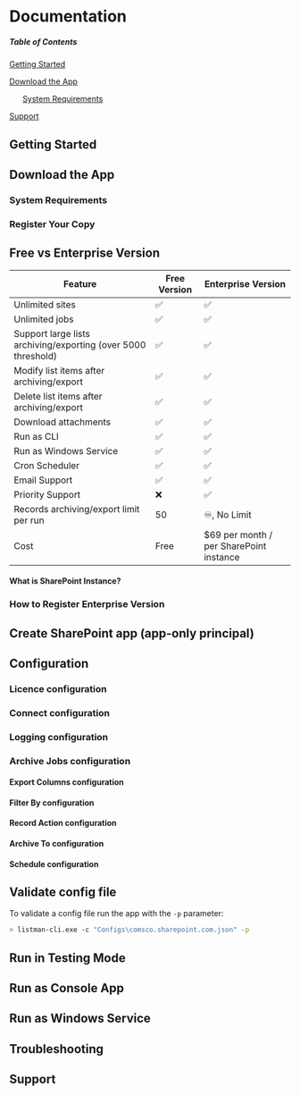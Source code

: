 # Documentation

##### Table of Contents  
[Getting Started](#gettingStarted)

[Download the App](#download)  

&nbsp;&nbsp;&nbsp;&nbsp;&nbsp;&nbsp;[System Requirements](#sysReq)  

[Support](#support) 

<a name="gettingStarted"/>

## Getting Started

<a name="download"/>

## Download the App

<a name="sysReq"/>

### System Requirements

### Register Your Copy

## Free vs Enterprise Version

| Feature  | Free Version | Enterprise Version |
| ------------- | ------------- | -----------------|
| Unlimited sites |  ✅ |  ✅ |
| Unlimited jobs |  ✅ |  ✅ |
| Support large lists archiving/exporting (over 5000 threshold)   |  ✅ |  ✅ |
| Modify list items after archiving/export |  ✅ |  ✅ |
| Delete list items after archiving/export |  ✅ |  ✅ |
| Download attachments |  ✅ |  ✅ |
| Run as CLI |  ✅ |  ✅ |
| Run as Windows Service |  ✅ |  ✅ |
| Cron Scheduler |  ✅ |  ✅ |
| Email Support |  ✅ |  ✅ |
| Priority Support |  ❌ |  ✅ |
| Records archiving/export limit per run |  50 |  ♾️, No Limit |
| Cost |  Free |  $69 per month / per SharePoint instance |

#### What is SharePoint Instance?

### How to Register Enterprise Version

## Create SharePoint app (app-only principal)

## Configuration

### Licence configuration

### Connect configuration

### Logging configuration

### Archive Jobs configuration

#### Export Columns configuration

#### Filter By configuration

#### Record Action configuration

#### Archive To configuration

#### Schedule configuration

## Validate config file
To validate a config file run the app with the `-p` parameter:
```sh
> listman-cli.exe -c "Configs\comsco.sharepoint.com.json" -p
```

## Run in Testing Mode

## Run as Console App

## Run as Windows Service

## Troubleshooting

<a name="support"/>

## Support
